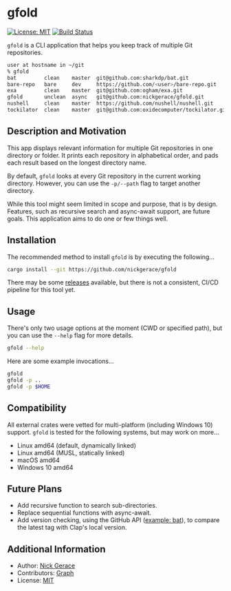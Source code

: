 # gfold

[![License: MIT](https://img.shields.io/badge/License-MIT-yellow.svg)](https://opensource.org/licenses/MIT)
[![Build Status](https://img.shields.io/endpoint.svg?url=https%3A%2F%2Factions-badge.atrox.dev%2Fnickgerace%2Fgfold%2Fbadge&style=flat)](https://actions-badge.atrox.dev/nickgerace/gfold/goto)

```gfold``` is a CLI application that helps you keep track of multiple Git repositories.

```bash
user at hostname in ~/git
% gfold
bat         clean    master  git@github.com:sharkdp/bat.git
bare-repo   bare     dev     https://github.com/<user>/bare-repo.git
exa         clean    master  git@github.com:ogham/exa.git
gfold       unclean  async   git@github.com:nickgerace/gfold.git
nushell     clean    master  https://github.com/nushell/nushell.git
tockilator  clean    master  git@github.com:oxidecomputer/tockilator.git
```

## Description and Motivation

This app displays relevant information for multiple Git repositories in one directory or folder.
It prints each repository in alphabetical order, and pads each result based on the longest directory name.

By default, ```gfold``` looks at every Git repository in the current working directory.
However, you can use the ```-p/--path``` flag to target another directory.

While this tool might seem limited in scope and purpose, that is by design.
Features, such as recursive search and async-await support, are future goals.
This application aims to do one or few things well.

## Installation

The recommended method to install ```gfold``` is by executing the following...

```bash
cargo install --git https://github.com/nickgerace/gfold
```

There may be some [releases](https://github.com/nickgerace/gfold/releases) available, but there is not a consistent, CI/CD pipeline for this tool yet.

## Usage

There's only two usage options at the moment (CWD or specified path), but you can use the ```--help``` flag for more details.

```bash
gfold --help
```

Here are some example invocations...

```bash
gfold
gfold -p ..
gfold -p $HOME
```

## Compatibility

All external crates were vetted for multi-platform (including Windows 10) support.
```gfold``` is tested for the following systems, but may work on more...

- Linux amd64 (default, dynamically linked)
- Linux amd64 (MUSL, statically linked)
- macOS amd64
- Windows 10 amd64

## Future Plans

- Add recursive function to search sub-directories.
- Replace sequential functions with async-await.
- Add version checking, using the GitHub API ([example: bat](https://api.github.com/repos/sharkdp/bat/releases/latest)), to compare the latest tag with Clap's local version.

## Additional Information

- Author: [Nick Gerace](https://nickgerace.dev)
- Contributors: [Graph](https://github.com/nickgerace/gfold/graphs/contributors)
- License: [MIT](https://github.com/nickgerace/gfold/blob/master/LICENSE)
